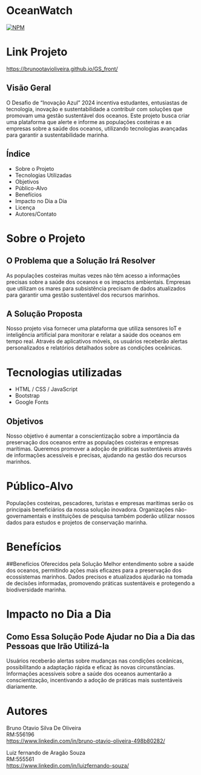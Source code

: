 # OceanWatch 
[![NPM](https://img.shields.io/npm/l/react)](https://github.com/Brunootavioliveira/GS_front/blob/main/LICENSE) 

# Link Projeto
https://brunootavioliveira.github.io/GS_front/

## Visão Geral
O Desafio de “Inovação Azul” 2024 incentiva estudantes, entusiastas de tecnologia, inovação e sustentabilidade a contribuir com soluções que promovam uma gestão sustentável dos oceanos. Este projeto busca criar uma plataforma que alerte e informe as populações costeiras e as empresas sobre a saúde dos oceanos, utilizando tecnologias avançadas para garantir a sustentabilidade marinha.

## Índice
- Sobre o Projeto
- Tecnologias Utilizadas
- Objetivos
- Público-Alvo
- Benefícios
- Impacto no Dia a Dia
- Licença
- Autores/Contato

# Sobre o Projeto
## O Problema que a Solução Irá Resolver
As populações costeiras muitas vezes não têm acesso a informações precisas sobre a saúde dos oceanos e os impactos ambientais. Empresas que utilizam os mares para subsistência precisam de dados atualizados para garantir uma gestão sustentável dos recursos marinhos.

## A Solução Proposta
Nosso projeto visa fornecer uma plataforma que utiliza sensores IoT e inteligência artificial para monitorar e relatar a saúde dos oceanos em tempo real. Através de aplicativos móveis, os usuários receberão alertas personalizados e relatórios detalhados sobre as condições oceânicas.

# Tecnologias utilizadas

- HTML / CSS / JavaScript
- Bootstrap
- Google Fonts

## Objetivos
Nosso objetivo é aumentar a conscientização sobre a importância da preservação dos oceanos entre as populações costeiras e empresas marítimas. Queremos promover a adoção de práticas sustentáveis através de informações acessíveis e precisas, ajudando na gestão dos recursos marinhos.

# Público-Alvo
Populações costeiras, pescadores, turistas e empresas marítimas serão os principais beneficiários da nossa solução inovadora. Organizações não-governamentais e instituições de pesquisa também poderão utilizar nossos dados para estudos e projetos de conservação marinha.

# Benefícios

##Benefícios Oferecidos pela Solução
Melhor entendimento sobre a saúde dos oceanos, permitindo ações mais eficazes para a preservação dos ecossistemas marinhos. Dados precisos e atualizados ajudarão na tomada de decisões informadas, promovendo práticas sustentáveis e protegendo a biodiversidade marinha.

# Impacto no Dia a Dia

## Como Essa Solução Pode Ajudar no Dia a Dia das Pessoas que Irão Utilizá-la
Usuários receberão alertas sobre mudanças nas condições oceânicas, possibilitando a adaptação rápida e eficaz às novas circunstâncias. Informações acessíveis sobre a saúde dos oceanos aumentarão a conscientização, incentivando a adoção de práticas mais sustentáveis diariamente.

# Autores
Bruno Otavio Silva De Oliveira<br>
RM:556196<br>
https://www.linkedin.com/in/bruno-otavio-oliveira-498b80282/

Luiz fernando de Aragão Souza<br>
RM:555561<br>
https://www.linkedin.com/in/luizfernando-souza/
